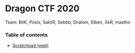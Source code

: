 # Dragon CTF 2020

Team: BitK, Posix, SakiiR, Sebbb, Shalom, SIben, XeR, mastho

### Table of contents

* [Scratchpad (web)](scratchpad)
